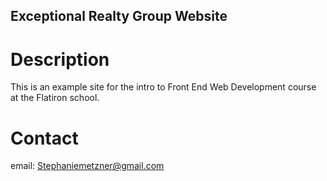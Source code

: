 Exceptional Realty Group Website
---

# Description

This is an example site for the intro to Front End Web Development course at the Flatiron school.

# Contact 

email: Stephaniemetzner@gmail.com